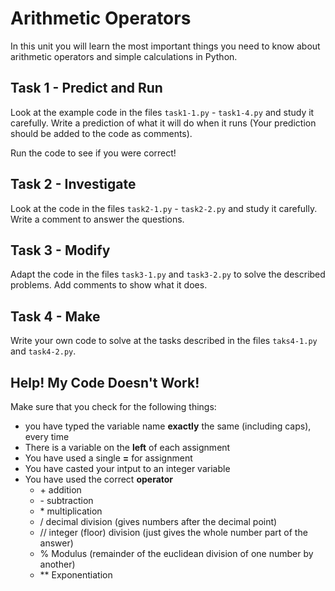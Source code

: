 # Arithmetic Operators  
In this unit you will learn the most important things you need to know about arithmetic operators and simple calculations in Python. 

## Task 1 - Predict and Run
Look at the example code in the files ```task1-1.py``` - ```task1-4.py``` and study it carefully.  Write a prediction of what it will do when it runs (Your prediction should be added to the code as comments). 

Run the code to see if you were correct!

## Task 2 - Investigate
Look at the code in the files ```task2-1.py``` - ```task2-2.py``` and study it carefully. Write a comment to answer the questions.


## Task 3 - Modify
Adapt the code in the files ```task3-1.py``` and ```task3-2.py``` to solve the described problems. Add comments to show what it does.

## Task 4 - Make
Write your own code to solve at the tasks described in the files ```taks4-1.py``` and ```task4-2.py```. 

## Help! My Code Doesn't Work!
Make sure that you check for the following things:

- you have typed the variable name **exactly** the same (including caps), every time
- There is a variable on the **left** of each assignment
- You have used a single **=** for assignment
- You have casted your intput to an integer variable
- You have used the correct **operator**
    - \+ addition
    - \- subtraction
    - \* multiplication
    - / decimal division (gives numbers after the decimal point)
    - // integer (floor) division (just gives the whole number part of the answer)
    - % Modulus (remainder of the euclidean division of one number by another)
    - ** Exponentiation
